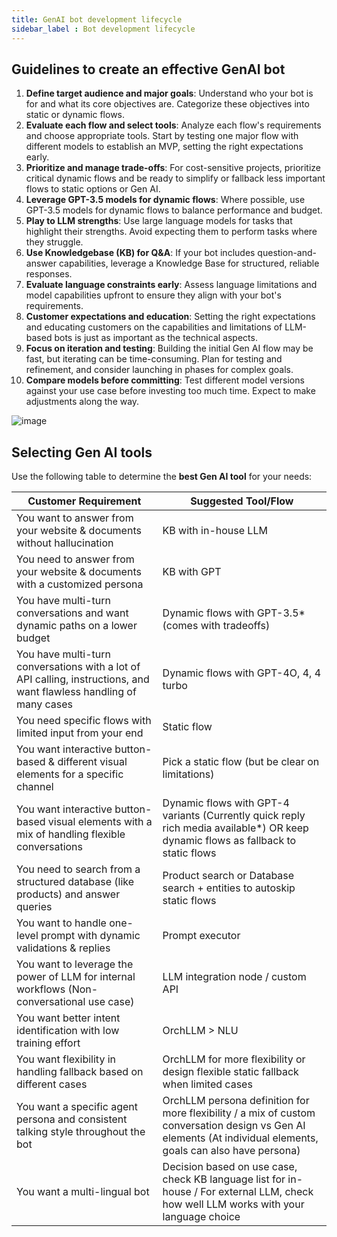 ```yaml
---
title: GenAI bot development lifecycle
sidebar_label : Bot development lifecycle    
---
```



## Guidelines to create an effective GenAI bot

1. **Define target audience and major goals**: Understand who your bot is for and what its core objectives are. Categorize these objectives into static or dynamic flows.
2. **Evaluate each flow and select tools**: Analyze each flow's requirements and choose appropriate tools. Start by testing one major flow with different models to establish an MVP, setting the right expectations early.
3. **Prioritize and manage trade-offs**: For cost-sensitive projects, prioritize critical dynamic flows and be ready to simplify or fallback less important flows to static options or Gen AI.
4. **Leverage GPT-3.5 models for dynamic flows**: Where possible, use GPT-3.5 models for dynamic flows to balance performance and budget.
5. **Play to LLM strengths**: Use large language models for tasks that highlight their strengths. Avoid expecting them to perform tasks where they struggle.
6. **Use Knowledgebase (KB) for Q&A**: If your bot includes question-and-answer capabilities, leverage a Knowledge Base for structured, reliable responses.
7. **Evaluate language constraints early**: Assess language limitations and model capabilities upfront to ensure they align with your bot's requirements.
8. **Customer expectations and education**: Setting the right expectations and educating customers on the capabilities and limitations of LLM-based bots is just as important as the technical aspects.
9. **Focus on iteration and testing**: Building the initial Gen AI flow may be fast, but iterating can be time-consuming. Plan for testing and refinement, and consider launching in phases for complex goals.
10. **Compare models before committing**: Test different model versions against your use case before investing too much time. Expect to make adjustments along the way.



![image](https://hackmd.io/_uploads/rkUvujJpA.png)



## Selecting Gen AI tools

Use the following table to determine the **best Gen AI tool** for your needs:


| **Customer Requirement** | **Suggested Tool/Flow** |
|---------------------------|-------------------------|
| You want to answer from your website & documents without hallucination | KB with in-house LLM |
| You need to answer from your website & documents with a customized persona | KB with GPT |
| You have multi-turn conversations and want dynamic paths on a lower budget | Dynamic flows with GPT-3.5* (comes with tradeoffs) |
| You have multi-turn conversations with a lot of API calling, instructions, and want flawless handling of many cases | Dynamic flows with GPT-4O, 4, 4 turbo |
| You need specific flows with limited input from your end | Static flow |
| You want interactive button-based & different visual elements for a specific channel | Pick a static flow (but be clear on limitations) |
| You want interactive button-based visual elements with a mix of handling flexible conversations | Dynamic flows with GPT-4 variants (Currently quick reply rich media available*) OR keep dynamic flows as fallback to static flows |
| You need to search from a structured database (like products) and answer queries | Product search or Database search + entities to autoskip static flows |
| You want to handle one-level prompt with dynamic validations & replies | Prompt executor |
| You want to leverage the power of LLM for internal workflows (Non-conversational use case) | LLM integration node / custom API |
| You want better intent identification with low training effort | OrchLLM > NLU |
| You want flexibility in handling fallback based on different cases | OrchLLM for more flexibility or design flexible static fallback when limited cases |
| You want a specific agent persona and consistent talking style throughout the bot | OrchLLM persona definition for more flexibility / a mix of custom conversation design vs Gen AI elements (At individual elements, goals can also have persona) |
| You want a multi-lingual bot | Decision based on use case, check KB language list for in-house / For external LLM, check how well LLM works with your language choice |

